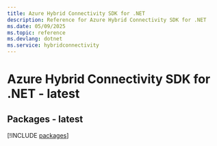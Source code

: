 ```yaml
---
title: Azure Hybrid Connectivity SDK for .NET
description: Reference for Azure Hybrid Connectivity SDK for .NET
ms.date: 05/09/2025
ms.topic: reference
ms.devlang: dotnet
ms.service: hybridconnectivity
---
```

# Azure Hybrid Connectivity SDK for .NET - latest
## Packages - latest
[!INCLUDE [packages](hybrid-connectivity-index.md)]